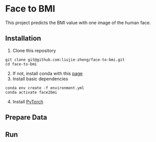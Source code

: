 # Face to BMI
This project predicts the BMI value with one image of the human face.

## Installation
1. Clone this repository
```
git clone git@github.com:liujie-zheng/face-to-bmi.git
cd face-to-bmi
```

2. If not, install conda with this [page](https://conda.io/projects/conda/en/latest/user-guide/install/index.html)
3. Install basic dependencies
```
conda env create -f environment.yml
conda activate face2bmi
```
4. Install [PyTorch](https://pytorch.org/get-started/locally/)
 ## Prepare Data
 

## Run
